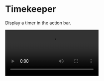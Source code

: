 # Timekeeper

Display a timer in the action bar.

<video src="https://github.com/Maks0u/minecraft-bedrock-samples/assets/73346827/d2563afe-8383-4dc0-9f4e-505890cf32e5" controls>

